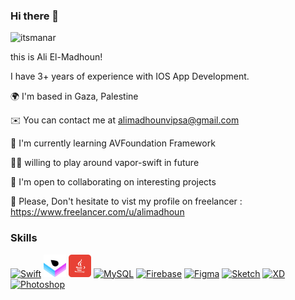 ### Hi there 👋
<p align="left"> <img src="https://komarev.com/ghpvc/?username=itsmanar&label=Profile%20views&color=0e75b6&style=flat" alt="itsmanar" /> </p>
this is Ali El-Madhoun!

I have 3+ years of experience with IOS App Development.

🌍  I'm based in Gaza, Palestine

✉️  You can contact me at alimadhounvipsa@gmail.com

🧠  I'm currently learning AVFoundation Framework

🧑‍💻 willing to play around vapor-swift in future

🤝  I'm open to collaborating on interesting projects

🔗 Please, Don't hesitate to vist my profile on freelancer : https://www.freelancer.com/u/alimadhoun



### Skills

<p align="left">

<a href="https://developer.apple.com/swift/" target="_blank" rel="noreferrer"><img src="https://raw.githubusercontent.com/danielcranney/readme-generator/main/public/icons/skills/swift-colored.svg" width="36" height="36" alt="Swift" /></a>
<a href="https://vapor.codes/" target="_blank" rel="noreferrer"><img src="https://raw.githubusercontent.com/alimadhoun/imgs/391d9376a1159b040eb51206a65853056f81dcea/vapor.png" width="36" height="36" alt="Vaport" /></a>
<a href="https://docs.oracle.com/en/java/" target="_blank" rel="noreferrer"><img src="https://raw.githubusercontent.com/alimadhoun/imgs/a7f4844d838a9798eee68af4e16f49adbbd3d022/java.png" width="36" height="36" alt="MySQL" /></a>
<a href="https://vapor.codes/" target="_blank" rel="noreferrer"><img src="https://raw.githubusercontent.com/danielcranney/readme-generator/main/public/icons/skills/mysql-colored.svg" width="36" height="36" alt="MySQL" /></a>
<a href="https://firebase.google.com/" target="_blank" rel="noreferrer"><img src="https://raw.githubusercontent.com/danielcranney/readme-generator/main/public/icons/skills/firebase-colored.svg" width="36" height="36" alt="Firebase" /></a>
<a href="https://www.figma.com/" target="_blank" rel="noreferrer"><img src="https://raw.githubusercontent.com/danielcranney/readme-generator/main/public/icons/skills/figma-colored.svg" width="36" height="36" alt="Figma" /></a>
<a href="https://www.sketch.com/" target="_blank" rel="noreferrer"><img src="https://raw.githubusercontent.com/danielcranney/readme-generator/main/public/icons/skills/sketch-colored.svg" width="36" height="36" alt="Sketch" /></a>
<a href="https://www.adobe.com/uk/products/xd.html" target="_blank" rel="noreferrer"><img src="https://raw.githubusercontent.com/danielcranney/readme-generator/main/public/icons/skills/xd-colored.svg" width="36" height="36" alt="XD" /></a>
<a href="https://www.adobe.com/uk/products/photoshop.html" target="_blank" rel="noreferrer"><img src="https://raw.githubusercontent.com/danielcranney/readme-generator/main/public/icons/skills/photoshop-colored.svg" width="36" height="36" alt="Photoshop" /></a>


<!--
**alimadhoun/alimadhoun** is a ✨ _special_ ✨ repository because its `README.md` (this file) appears on your GitHub profile.

Here are some ideas to get you started:

- 🔭 I’m currently working on ...
- 🌱 I’m currently learning ...
- 👯 I’m looking to collaborate on ...
- 🤔 I’m looking for help with ...
- 💬 Ask me about ...
- 📫 How to reach me: ...
- 😄 Pronouns: ...
- ⚡ Fun fact: ...
-->
